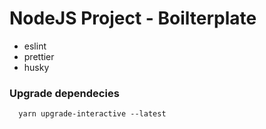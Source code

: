 #  NodeJS Project - Boilterplate

* eslint
* prettier
* husky

### Upgrade dependecies
```
  yarn upgrade-interactive --latest
```
